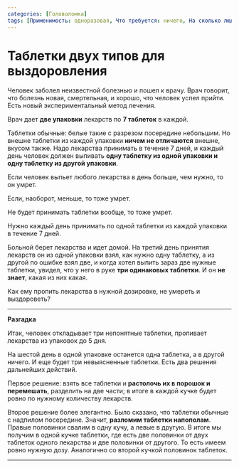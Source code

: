 ```yaml
---
categories: [Головоломка]
tags: [Применимость: одноразовая, Что требуется: ничего, На сколько людей рассчитано: от 1, Подвижность: нет]
---
```


# Таблетки двух типов для выздоровления

Человек заболел неизвестной болезнью и пошел к врачу. Врач говорит, что болезнь новая, смертельная, и хорошо, что человек успел прийти. Есть новый экспериментальный метод лечения.

Врач дает **две упаковки** лекарств по **7 таблеток** в каждой.

Таблетки обычные: белые такие с разрезом посередине небольшим. Но внешне таблетки из каждой упаковки **ничем не отличаются** внешне, вкусом также. Надо лекарства принимать в течение 7 дней, и каждый день человек должен выпивать **одну таблетку из одной упаковки и одну таблетку из другой упаковки**.

Если человек выпьет любого лекарства в день больше, чем нужно, то он умрет.

Если, наоборот, меньше, то тоже умрет.

Не будет принимать таблетки вообще, то тоже умрет.

Нужно каждый день принимать по одной таблетки из каждой упаковки в течение 7 дней.

Больной берет лекарства и идет домой. На третий день принятия лекарств он из одной упаковки взял, как нужно одну таблетку, а из другой по ошибке взял две, и когда хотел выпить зараз две нужные таблетки, увидел, что у него в руке **три одинаковых таблетки**. И он **не знает**, какая из них какая.

Как ему пропить лекарства в нужной дозировке, не умереть и выздороветь?

---

**Разгадка** <!-- !details -->

Итак, человек откладывает три непонятные таблетки, пропивает лекарства из упаковок до 5 дня.

На шестой день в одной упаковке останется одна таблетка, а в другой ничего. И еще будет три невыясненные таблетки. Есть два решения дальнейших действий.

Первое решение: взять все таблетки и **растолочь их в порошок и перемешать**, разделить на две части; в итоге в каждой кучке будет ровно по нужному количеству лекарств.

Второе решение более элегантно. Было сказано, что таблетки обычные с надпилом посередине. Значит, **разломим таблетки напополам**. Правые половинки свалим в одну кучу, а левые в другую. В итоге мы получим в одной кучке таблетки, где есть две половинки от двух таблеток одного лекарства и две половинки от другого. То есть имеем ровно нужную дозу. Аналогично со второй кучкой половинок таблеток.

---
